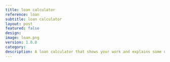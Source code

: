 ```yaml
---
title: loan calculator
reference: loan
subtitle: loan calculator
layout: post
featured: false
design: 
image: loan.png
version: 1.0.0
category: 
description: A loan calculator that shows your work and explains some of the magic behind money.
---
```




<!-- 	What is it and why is it important? What were you inspired by? What were you interested in exploring?

		How does it work? How did you build it? What libraries do you use and why? Methodology? What kind of skills did you have at the time?

		Results? How long did it take you? How done is it? Are you satisfied, what parts are you looking to improve?
-->